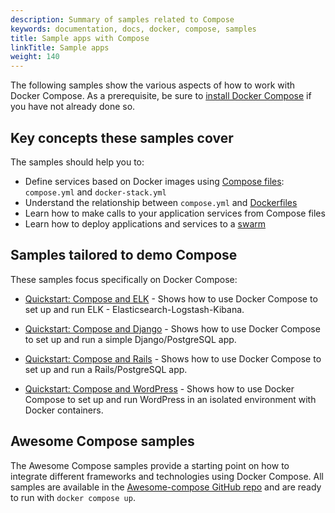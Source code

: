 ```yaml
---
description: Summary of samples related to Compose
keywords: documentation, docs, docker, compose, samples
title: Sample apps with Compose
linkTitle: Sample apps
weight: 140
---
```


The following samples show the various aspects of how to work with Docker
Compose. As a prerequisite, be sure to [install Docker Compose](install/)
if you have not already done so.

## Key concepts these samples cover

The samples should help you to:

- Define services based on Docker images using
  [Compose files](../../reference/compose-file/index.md): `compose.yml` and
  `docker-stack.yml`
- Understand the relationship between `compose.yml` and
  [Dockerfiles](../../reference/dockerfile.md)
- Learn how to make calls to your application services from Compose files
- Learn how to deploy applications and services to a [swarm](../engine/swarm/index.md)

## Samples tailored to demo Compose

These samples focus specifically on Docker Compose:

- [Quickstart: Compose and ELK](https://github.com/docker/awesome-compose/tree/master/elasticsearch-logstash-kibana/README.md) - Shows
  how to use Docker Compose to set up and run ELK - Elasticsearch-Logstash-Kibana.

- [Quickstart: Compose and Django](https://github.com/docker/awesome-compose/tree/master/official-documentation-samples/django/README.md) - Shows
  how to use Docker Compose to set up and run a simple Django/PostgreSQL app.

- [Quickstart: Compose and Rails](https://github.com/docker/awesome-compose/tree/master/official-documentation-samples/rails/README.md) - Shows
  how to use Docker Compose to set up and run a Rails/PostgreSQL app.

- [Quickstart: Compose and WordPress](https://github.com/docker/awesome-compose/tree/master/official-documentation-samples/wordpress/README.md) - Shows
  how to use Docker Compose to set up and run WordPress in an isolated
  environment with Docker containers.

## Awesome Compose samples

The Awesome Compose samples provide a starting point on how to integrate different frameworks and technologies using Docker Compose. All samples are available in the [Awesome-compose GitHub repo](https://github.com/docker/awesome-compose) and are ready to run with `docker compose up`.
